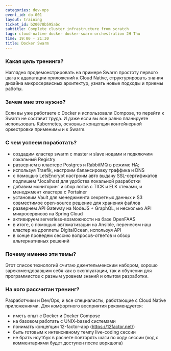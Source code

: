 ```yaml
---
categories: dev-ops
event_id: do-001
layout: training
ticket_id: b20078b595abc
subtitle: Complete cluster infrastructure from scratch
tags: cloud-native docker docker-swarm orchestration 2H Thu
time: 19:00 - 21:30
title: Docker Swarm
---
```

### Какая цель тренинга?
Наглядно продемонстрировать на примере Swarm простоту первого шага к адапатации приложений к Cloud Native, структурировать знания дизайна микросервисных архитектур, узнать новые подходы и приемы работы. 

### Зачем мне это нужно?
Если вы уже работаете с Docker и использовали Compose, то перейти к Swarm не составит труда. И даже если вы все равно планируете использовать Kubernetes, основные концепции контейнерной оркестровки применимы и к Swarm.

### С чем успеем поработать?
- создадим кластер swarm с master и slave нодами и подключим локальный Registry
- развернем в кластере Postgres и RabbitMQ в режиме HA;
- используя Traefik, настроим балансировку траффика и DNS
- с помощью LetsEncrypt настроим авто выдачу SSL-сертификатов подпишем *.localhost для удобства локальной разработки
- добавим мониторинг и сбор логов с TICK и ELK стеками, и менеджмент кластера с Portainer
- установим Vault для менеджмента секретных данных и S3 совместимое open-source решение для хранения файлов
- развернем API Gateway на NodeJS + GraphQL, и несколько API микросервисов на Spring Cloud
- активируем serverless-возможности на базе OpenFAAS
- в итоге, с помощью автоматизации на Ansible, перенесем наш кластер на дроплеты DigitalOcean, используя API
- в конце проведем сессию вопросов-ответов и обзор альтернативных решений

### Почему именно эти темы?
Этот список технологий считаю джентельменским набором, хорошо зарекомендовавшим себя как в эксплуатации, так и обучении для программистов с разным уровнем знаний и опытом разработки. 

### На кого рассчитан тренинг?
Разработчики и Dev/Ops, и все специалисты, работающие с Cloud Native приложениями. Для комфортного восприятия рекомендуется: 
- иметь опыт с Docker и Docker Compose
- на базовом работать с UNIX-based системами
- понимать концепции 12-factor-app (https://12factor.net/)
- быть готовым к интенсивному темпу live-coding сессии
- не брать ноутбук в расчете повторять шаги по ходу сессии (код с комментариями будет доступен после воркшопа)
